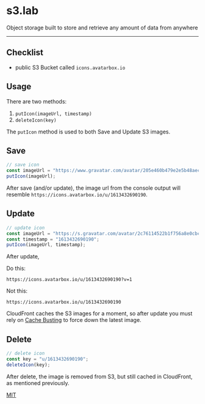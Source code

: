 # s3.lab

Object storage built to store and retrieve any amount of data from anywhere

---

## Checklist

- public S3 Bucket called `icons.avatarbox.io`

## Usage

There are two methods:
1. `putIcon(imageUrl, timestamp)`
2. `deleteIcon(key)`

The `putIcon` method is used to both Save and Update S3 images.

## Save

```js
// save icon 
const imageUrl = "https://www.gravatar.com/avatar/205e460b479e2e5b48aec07710c08d50?s=450";
putIcon(imageUrl);
```

After save (and/or update), the image url from the console output will resemble `https://icons.avatarbox.io/u/1613432690190`.

## Update

```js
// update icon
const imageUrl = "https://s.gravatar.com/avatar/2c76114522b1f756a8e0cbc527710628?s=450";
const timestamp = "1613432690190";
putIcon(imageUrl, timestamp);
```

After update,

Do this:

`https://icons.avatarbox.io/u/1613432690190?v=1`

Not this:

`https://icons.avatarbox.io/u/1613432690190`

CloudFront caches the S3 images for a moment, so after update you must rely on [Cache Busting](https://www.keycdn.com/support/what-is-cache-busting) to force down the latest image.

## Delete

```js
// delete icon
const key = "u/1613432690190";
deleteIcon(key);
```

After delete, the image is removed from S3, but still cached in CloudFront, as mentioned previously.

[MIT](https://github.com/mrtillman/aws-update-gravatar/blob/main/LICENSE)